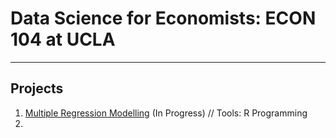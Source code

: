 # Data Science for Economists: ECON 104 at UCLA

***

## Projects

1. [Multiple Regression Modelling](https://github.com/kivatmojo/econ_104/blob/main/Project_1/README.md) (In Progress) // Tools: R Programming
2. 
